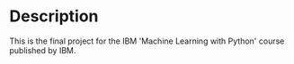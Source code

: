 # Description
This is the final project for the IBM 'Machine Learning with Python' course published by IBM.
